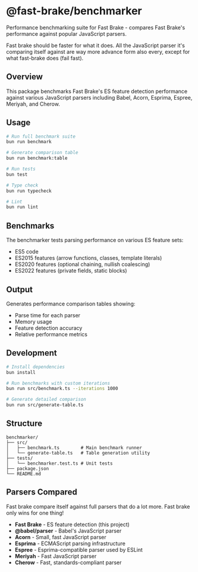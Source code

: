 # @fast-brake/benchmarker

Performance benchmarking suite for Fast Brake - compares Fast Brake's performance against popular JavaScript parsers.

Fast brake should be faster for what it does. All the JavaScript parser it's comparing itself against are way more advance form also every, except for what fast-brake does (fail fast).

## Overview

This package benchmarks Fast Brake's ES feature detection performance against various JavaScript parsers including Babel, Acorn, Esprima, Espree, Meriyah, and Cherow.

## Usage

```bash
# Run full benchmark suite
bun run benchmark

# Generate comparison table
bun run benchmark:table

# Run tests
bun test

# Type check
bun run typecheck

# Lint
bun run lint
```

## Benchmarks

The benchmarker tests parsing performance on various ES feature sets:
- ES5 code
- ES2015 features (arrow functions, classes, template literals)
- ES2020 features (optional chaining, nullish coalescing)
- ES2022 features (private fields, static blocks)

## Output

Generates performance comparison tables showing:
- Parse time for each parser
- Memory usage
- Feature detection accuracy
- Relative performance metrics

## Development

```bash
# Install dependencies
bun install

# Run benchmarks with custom iterations
bun run src/benchmark.ts --iterations 1000

# Generate detailed comparison
bun run src/generate-table.ts
```

## Structure

```
benchmarker/
├── src/
│   ├── benchmark.ts        # Main benchmark runner
│   └── generate-table.ts   # Table generation utility
├── tests/
│   └── benchmarker.test.ts # Unit tests
├── package.json
└── README.md
```

## Parsers Compared

Fast brake compare itself against full parsers that do a lot more. Fast brake only wins for one thing!

- **Fast Brake** - ES feature detection (this project)
- **@babel/parser** - Babel's JavaScript parser
- **Acorn** - Small, fast JavaScript parser
- **Esprima** - ECMAScript parsing infrastructure
- **Espree** - Esprima-compatible parser used by ESLint
- **Meriyah** - Fast JavaScript parser
- **Cherow** - Fast, standards-compliant parser